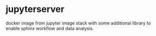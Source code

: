 # jupyterserver
docker image from jupyter image stack with some additional library to enable sphinx workflow and data analysis.

